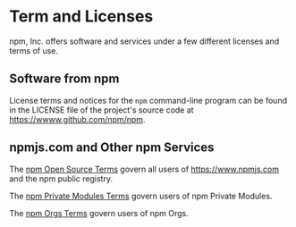 # Term and Licenses

npm, Inc. offers software and services under a few different licenses
and terms of use.

## Software from npm

License terms and notices for the `npm` command-line program can
be found in the LICENSE file of the project's source code at
<https://wwww.github.com/npm/npm>.

## npmjs.com and Other npm Services

The [npm Open Source Terms][open-source-terms] govern all users of
<https://www.npmjs.com> and the npm public registry.

The [npm Private Modules Terms][private-terms] govern users of npm
Private Modules.

The [npm Orgs Terms][orgs-terms] govern users of npm Orgs.

[open-source-terms]: https://www.npmjs.com/policies/open-source-terms

[private-terms]: https://www.npmjs.com/policies/private-modules-terms

[orgs-terms]: https://www.npmjs.com/policies/orgs-terms
